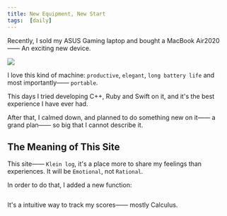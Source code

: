 ```yaml
---
title: New Equipment, New Start
tags:  [daily]
---
```


Recently, I sold my ASUS Gaming laptop and bought a MacBook Air2020—— An exciting new device.

<!--more-->

![](https://i.imgur.com/6XuTaiE.png)

I love this kind of machine: `productive`, `elegant`, `long battery life` and most importantly—— `portable`.

This days I tried developing C++, Ruby and Swift on it, and it's the best experience I have ever had.

After that, I calmed down, and planned to do something new on it—— a grand plan—— so big that I cannot describe it.

## The Meaning of This Site

This site—— `Klein log`, it's a place more to share my feelings than experiences. It will be `Emotional`, not `Rational`.

In order to do that, I added a new function:

![]()

It's a intuitive way to track my scores—— mostly Calculus.
